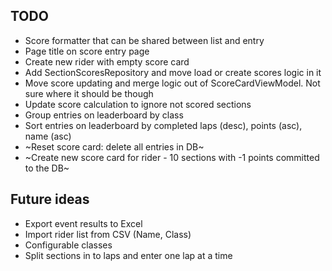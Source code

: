 ## TODO
* Score formatter that can be shared between list and entry
* Page title on score entry page
* Create new rider with empty score card
* Add SectionScoresRepository and move load or create scores logic in it
* Move score updating and merge logic out of ScoreCardViewModel. Not sure where it should be though
* Update score calculation to ignore not scored sections
* Group entries on leaderboard by class
* Sort entries on leaderboard by completed laps (desc), points (asc), name (asc)
* ~Reset score card: delete all entries in DB~
* ~Create new score card for rider - 10 sections with -1 points committed to the DB~

## Future ideas
* Export event results to Excel
* Import rider list from CSV (Name, Class)
* Configurable classes
* Split sections in to laps and enter one lap at a time
